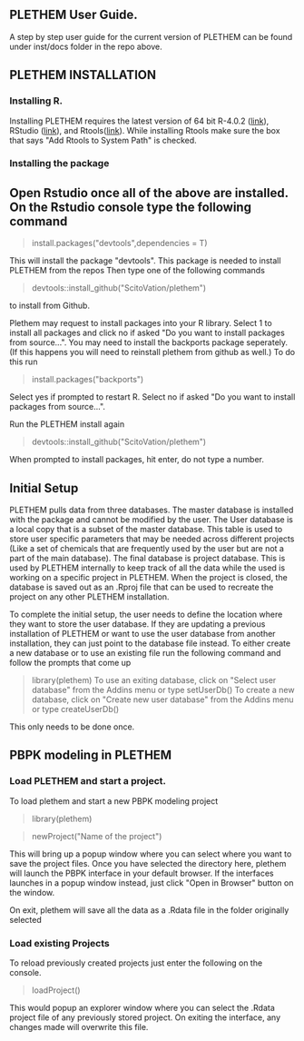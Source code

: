 ## PLETHEM User Guide.
A step by step user guide for the current version of PLETHEM can be found under inst/docs folder in the repo above.

## PLETHEM INSTALLATION

### Installing R.
Installing PLETHEM requires the latest version of 64 bit R-4.0.2 ([link](https://cran.r-project.org/bin/windows/base/)), RStudio ([link](https://rstudio.com/)), and Rtools([link](https://cran.r-project.org/bin/windows/Rtools/)).
While installing Rtools make sure the box that says "Add Rtools to System Path" is checked.

### Installing the package
Open Rstudio once all of the above are installed. On the Rstudio console type the following command
---
  >install.packages("devtools",dependencies = T)
  
This will install the package "devtools". This package is needed to install PLETHEM from the repos
Then type one of the following commands

  >devtools::install_github("ScitoVation/plethem")
  
to install from Github.

Plethem may request to install packages into your R library. Select 1 to install all packages and click no if asked "Do you want to install packages from source...".
You may need to install the backports package seperately. (If this happens you will need to reinstall plethem from github as well.) To do this run

  >install.packages("backports")
  
 Select yes if prompted to restart R.
 Select no if asked "Do you want to install packages from source...".
 
 Run the PLETHEM install again
 
   >devtools::install_github("ScitoVation/plethem")
   
 When prompted to install packages, hit enter, do not type a number.

## Initial Setup

PLETHEM pulls data from three databases. The master database is installed with the package and cannot be modified by the user. The User database is a local copy that is a subset of the master database. This table is used to store user specific parameters that may be needed across different projects (Like a set of chemicals that are frequently used by the user but are not a part of the main database). The final database is project database. This is used by PLETHEM internally to keep track of all the data while the used is working on a specific project in PLETHEM. When the project is closed, the database is saved out as an .Rproj file that can be used to recreate the project on any other PLETHEM installation. 

To complete the initial setup, the user needs to define the location where they want to store the user database. If they are updating a previous installation of PLETHEM or want to use the user database from another installation, they can just point to the database file instead. To either create a new database or to use an existing file run the following command and follow the prompts that come up
  >library(plethem)
  To use an exiting database, click on "Select user database" from the Addins menu or type
  >setUserDb()
  To create a new database, click on "Create new user database" from the Addins menu or type
  >createUserDb()
  
This only needs to be done once.

## PBPK modeling in PLETHEM
### Load PLETHEM and start a project.
To load plethem and start a new PBPK modeling project 

 >library(plethem)
 
 >newProject("Name of the project")
 
This will bring up a popup window where you can select where you want to save the project files. Once you have selected the directory here, plethem will launch the PBPK interface in your default browser. If the interfaces launches in a popup window instead, just click "Open in Browser" button on the window.

On exit, plethem will save all the data as a .Rdata file in the folder originally selected

### Load existing Projects
To reload previously created projects just enter the following on the console.
 >loadProject()
 
This would popup an explorer window where you can select the .Rdata project file of any previously stored project. On exiting the interface, any changes made will overwrite this file. 
